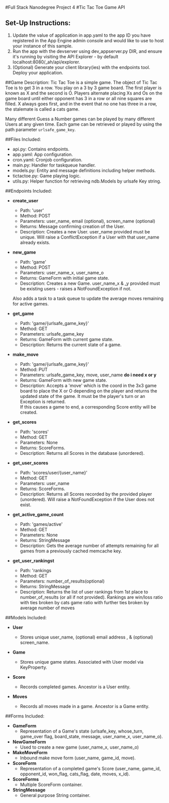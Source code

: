 #Full Stack Nanodegree Project 4
#Tic Tac Toe Game API

## Set-Up Instructions:
1.  Update the value of application in app.yaml to the app ID you have registered
 in the App Engine admin console and would like to use to host your instance of this sample.
1.  Run the app with the devserver using dev_appserver.py DIR, and ensure it's
 running by visiting the API Explorer - by default localhost:8080/_ah/api/explorer.
1.  (Optional) Generate your client library(ies) with the endpoints tool.
 Deploy your application.



##Game Description:
Tic Tac Toe is a simple game. The object of Tic Tac Toe is to get 3 in a
row. You play on a 3 by 3 game board. The first player is known as X
and the second is O. Players alternate placing Xs and Os on the game board
until either opponent has 3 in a row or all nine squares are filled. X
always goes first, and in the event that no one has three in a row, the
stalemate is called a cats game.

Many different Guess a Number games can be played by many different Users at any
given time. Each game can be retrieved or played by using the path parameter
`urlsafe_game_key`.

##Files Included:
 - api.py: Contains endpoints.
 - app.yaml: App configuration.
 - cron.yaml: Cronjob configuration.
 - main.py: Handler for taskqueue handler.
 - models.py: Entity and message definitions including helper methods.
 - tictactoe.py: Game playing logic.
 - utils.py: Helper function for retrieving ndb.Models by urlsafe Key string.

##Endpoints Included:
 - **create_user**
    - Path: 'user'
    - Method: POST
    - Parameters: user_name, email (optional), screen_name (optional)
    - Returns: Message confirming creation of the User.
    - Description: Creates a new User. user_name provided must be unique. Will
    raise a ConflictException if a User with that user_name already exists.

 - **new_game**
    - Path: 'game'
    - Method: POST
    - Parameters: user_name_x, user_name_o
    - Returns: GameForm with initial game state.
    - Description: Creates a new Game. user_name_x & _y provided must be
    existing users - raises a NotFoundException if not.

    Also adds a task to a task queue to update the average moves remaining
    for active games.

 - **get_game**
    - Path: 'game/{urlsafe_game_key}'
    - Method: GET
    - Parameters: urlsafe_game_key
    - Returns: GameForm with current game state.
    - Description: Returns the current state of a game.

 - **make_move**
    - Path: 'game/{urlsafe_game_key}'
    - Method: PUT
    - Parameters: urlsafe_game_key, move, user_name
     **do i need x or y**
    - Returns: GameForm with new game state.
    - Description: Accepts a 'move' which is the coord in the 3x3 game board to
    place the X or O depending on the player and returns the updated state of
    the game.  It must be the player's turn or an Exception is returned.  
    If this causes a game to end, a corresponding Score entity will be created.

 - **get_scores**
    - Path: 'scores'
    - Method: GET
    - Parameters: None
    - Returns: ScoreForms.
    - Description: Returns all Scores in the database (unordered).

 - **get_user_scores**
    - Path: 'scores/user/{user_name}'
    - Method: GET
    - Parameters: user_name
    - Returns: ScoreForms.
    - Description: Returns all Scores recorded by the provided player (unordered).
    Will raise a NotFoundException if the User does not exist.

 - **get_active_game_count**
    - Path: 'games/active'
    - Method: GET
    - Parameters: None
    - Returns: StringMessage
    - Description: Gets the average number of attempts remaining for all games
    from a previously cached memcache key.

- **get_user_rankingst**
   - Path: 'rankings
   - Method: GET
   - Parameters: number_of_results(optional)
   - Returns: StringMessage
   - Description: Returns the list of user rankings from 1st place to
   number_of_results (or all if not provided).  Rankings are win/loss ratio
   with ties broken by cats game ratio with further ties broken by average
   number of moves

##Models Included:
 - **User**
    - Stores unique user_name, (optional) email address , & (optional)
    screen_name.

 - **Game**
    - Stores unique game states. Associated with User model via KeyProperty.

 - **Score**
    - Records completed games. Ancestor is a User entity.

- **Moves**
    - Records all moves made in a game.  Ancestor is a Game entity.

##Forms Included:
 - **GameForm**
    - Representation of a Game's state (urlsafe_key, whose_turn,
    game_over flag, board_state, message, user_name_x, user_name_o).
 - **NewGameForm**
    - Used to create a new game (user_name_x, user_name_o)
 - **MakeMoveForm**
    - Inbound make move form (user_name, game_id, move).
 - **ScoreForm**
    - Representation of a completed game's Score (user_name, game_id,
    opponent_id, won_flag, cats_flag, date, moves, x_id).
 - **ScoreForms**
    - Multiple ScoreForm container.
 - **StringMessage**
    - General purpose String container.
